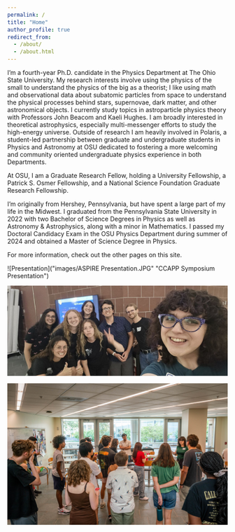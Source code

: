 ```yaml
---
permalink: /
title: "Home"
author_profile: true
redirect_from: 
  - /about/
  - /about.html
---
```


I’m a fourth-year Ph.D. candidate in the Physics Department at The Ohio State University. My research interests involve using the physics of the small to understand the physics of the big as a theorist; I like using math and observational data about subatomic particles from space to understand the physical processes behind stars, supernovae, dark matter, and other astronomical objects. I currently study topics in astroparticle physics theory with Professors John Beacom and Kaeli Hughes. I am broadly interested in theoretical astrophysics, especially multi-messenger efforts to study the high-energy universe.  Outside of research I am heavily involved in Polaris, a student-led partnership between graduate and undergraduate students in Physics and Astronomy at OSU dedicated to fostering a more welcoming and community oriented undergraduate physics experience in both Departments.

At OSU, I am a Graduate Research Fellow, holding a University Fellowship, a Patrick S. Osmer Fellowship, and a National Science Foundation Graduate Research Fellowship.

I’m originally from Hershey, Pennsylvania, but have spent a large part of my life in the Midwest. I graduated from the Pennsylvania State University in 2022 with two Bachelor of Science Degrees in Physics as well as Astronomy & Astrophysics, along with a minor in Mathematics. I passed my Doctoral Candidacy Exam in the OSU Physics Department during summer of 2024 and obtained a Master of Science Degree in Physics.

For more information, check out the other pages on this site.

![Presentation]("images/ASPIRE Presentation.JPG" "CCAPP Symposium Presentation")

![URSA](images/ursa2024facilitators.jpg "URSA 2024 Facilitator Team")

![Polaris1](images/Polaris1.jpg "Polaris Mentorship Course")
